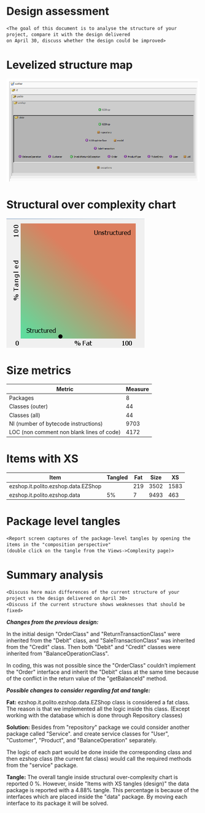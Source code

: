 # Design assessment


```
<The goal of this document is to analyse the structure of your project, compare it with the design delivered
on April 30, discuss whether the design could be improved>
```

# Levelized structure map
![](Images/LevelizedStructureMap.png)

# Structural over complexity chart
![](Images/StructureOverComplexity.png)

# Size metrics

| Metric                                    | Measure |
| ----------------------------------------- | ------- |
| Packages                                  | 8       |
| Classes (outer)                           | 44      |
| Classes (all)                             | 44      |
| NI (number of bytecode instructions)      | 9703    |
| LOC (non comment non blank lines of code) | 4172    |



# Items with XS

| Item                                | Tangled | Fat  | Size | XS   |
| ----------------------------------- | ------- | ---- | ---- | ---- |
| ezshop.it.polito.ezshop.data.EZShop |         | 219  | 3502 | 1583 |
| ezshop.it.polito.ezshop.data        | 5%      | 7    | 9493 | 463  |



# Package level tangles

```
<Report screen captures of the package-level tangles by opening the items in the "composition perspective" 
(double click on the tangle from the Views->Complexity page)>
```

# Summary analysis
```
<Discuss here main differences of the current structure of your project vs the design delivered on April 30>
<Discuss if the current structure shows weaknesses that should be fixed>

```

***Changes from the previous design:***

In the initial design "OrderClass" and "ReturnTransactionClass"  were inherited from the "Debit" class, and "SaleTransactionClass" was inherited from the "Credit" class. Then both "Debit" and "Credit" classes were inherited from "BalanceOperationClass".

In coding, this was not possible since the "OrderClass" couldn’t implement the "Order" interface and inherit the "Debit" class at the same time because of the conflict in the return value of the "getBalanceId" method.

***Possible changes to consider regarding fat and tangle:***

**Fat:** ezshop.it.polito.ezshop.data.EZShop class is considered a fat class. The reason is that we implemented all the logic inside this class. (Except working with the database which is done through Repository classes)

**Solution:** Besides from "repository" package we could consider another package called "Service". and create service classes for "User", "Customer", "Product", and "BalanceOperation" separately. 

The logic of each part would be done inside the corresponding class and then ezshop class (the current fat class) would call the required methods from the "service" package.

**Tangle:** The overall tangle inside structural over-complexity chart is reported 0 %. However, inside "Items with XS tangles (design)" the data package is reported with a 4.88% tangle. This percentage is because of the interfaces which are placed inside the "data" package. By moving each interface to its package it will be solved. 
